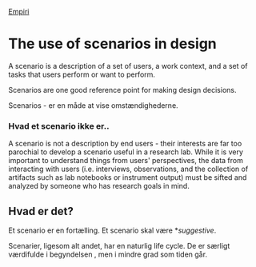 [Empiri](http://www.mikejakobsen.com/pdf/scenario.pdf)

# The use of scenarios in design


A scenario is a description of a set of users, a work context, and a set of tasks that users perform or want to perform.

Scenarios are one good reference point for making design decisions.

Scenarios - er en måde at vise omstændighederne. 


### Hvad et scenario ikke er..

A scenario is not a description by end users - their interests are far too parochial to develop a scenario useful in a research lab. While it is very important to understand things from users' perspectives, the data from interacting with users (i.e. interviews, observations, and the collection of artifacts such as lab notebooks or instrument output) must be sifted and analyzed by someone who has research goals in mind.

## Hvad er det?

Et scenario er en fortælling. Et scenario skal være **suggestive*.

Scenarier, ligesom alt andet, har en naturlig life cycle. De er særligt værdifulde i  begyndelsen , men i mindre grad som tiden går.


